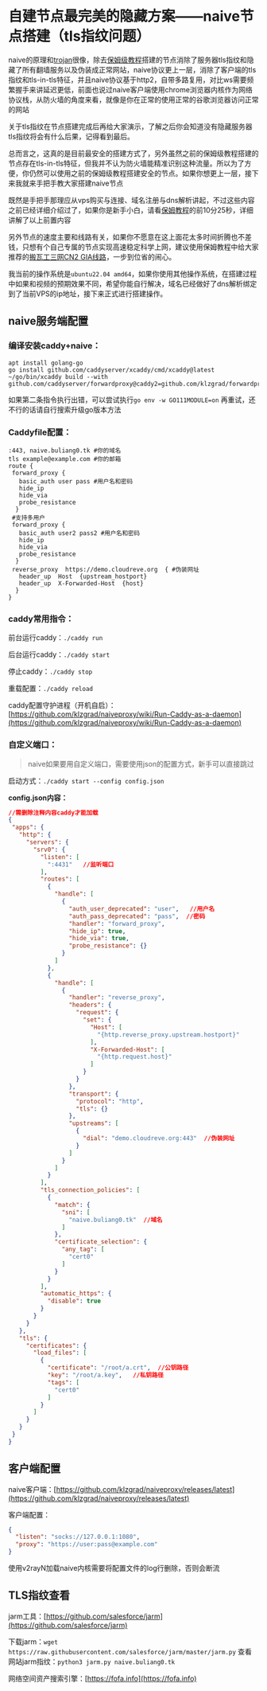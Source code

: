 # 自建节点最完美的隐藏方案——naive节点搭建（tls指纹问题）

naive的原理和[trojan](https://bulianglin.com/g/aHR0cHM6Ly95b3V0dS5iZS9ndzJWbDFoODlXbw)很像，除去[保姆级教程](https://bulianglin.com/archives/nicename.html)搭建的节点消除了服务器tls指纹和隐藏了所有翻墙服务以及伪装成正常网站，naive协议更上一层，消除了客户端的tls指纹和tls-in-tls特征，并且naive协议基于http2，自带多路复用，对比ws需要频繁握手来讲延迟更低，前面也说过naive客户端使用chrome浏览器内核作为网络协议栈，从防火墙的角度来看，就像是你在正常的使用正常的谷歌浏览器访问正常的网站

关于tls指纹在节点搭建完成后再给大家演示，了解之后你会知道没有隐藏服务器tls指纹将会有什么后果，记得看到最后。

总而言之，这真的是目前最安全的搭建方式了，另外虽然之前的保姆级教程搭建的节点存在tls-in-tls特征，但我并不认为防火墙能精准识别这种流量。所以为了方便，你仍然可以使用之前的保姆级教程搭建安全的节点。如果你想更上一层，接下来我就来手把手教大家搭建naive节点

既然是手把手那理应从vps购买与连接、域名注册与dns解析讲起，不过这些内容之前已经详细介绍过了，如果你是新手小白，请看[保姆教程](https://bulianglin.com/archives/nicename.html)的前10分25秒，详细讲解了以上前置内容

另外节点的速度主要和线路有关，如果你不愿意在这上面花太多时间折腾也不差钱，只想有个自己专属的节点实现高速稳定科学上网，建议使用保姆教程中给大家推荐的[搬瓦工三网CN2 GIA线路](https://bulianglin.com/g/aHR0cHM6Ly9id2cuYnVsaWFuZ2xpbi5jb20v)，一步到位省的闹心。

我当前的操作系统是`ubuntu22.04 amd64`，如果你使用其他操作系统，在搭建过程中如果和视频的预期效果不同，希望你能自行解决，域名已经做好了dns解析绑定到了当前VPS的ip地址，接下来正式进行搭建操作。

## naive服务端配置

### 编译安装caddy+naive：

```shell
apt install golang-go
go install github.com/caddyserver/xcaddy/cmd/xcaddy@latest
~/go/bin/xcaddy build --with github.com/caddyserver/forwardproxy@caddy2=github.com/klzgrad/forwardproxy@naive
```

如果第二条指令执行出错，可以尝试执行`go env -w GO111MODULE=on` 再重试，还不行的话请自行搜索升级go版本方法

### Caddyfile配置：

```
:443, naive.buliang0.tk #你的域名
tls example@example.com #你的邮箱
route {
 forward_proxy {
   basic_auth user pass #用户名和密码
   hide_ip
   hide_via
   probe_resistance
  }
 #支持多用户
 forward_proxy {
   basic_auth user2 pass2 #用户名和密码
   hide_ip
   hide_via
   probe_resistance
  }
 reverse_proxy  https://demo.cloudreve.org  { #伪装网址
   header_up  Host  {upstream_hostport}
   header_up  X-Forwarded-Host  {host}
  }
}
```

### caddy常用指令：

前台运行caddy：`./caddy run`

后台运行caddy：`./caddy start`

停止caddy：`./caddy stop`

重载配置：`./caddy reload`

caddy配置守护进程（开机自启）：[https://github.com/klzgrad/naiveproxy/wiki/Run-Caddy-as-a-daemon](https://github.com/klzgrad/naiveproxy/wiki/Run-Caddy-as-a-daemon)

### 自定义端口：

> naive如果要用自定义端口，需要使用json的配置方式，新手可以直接跳过

启动方式：`./caddy start --config config.json`

**config.json内容：**

```json
//需删除注释内容caddy才能加载
{
 "apps": {
   "http": {
     "servers": {
       "srv0": {
         "listen": [
           ":4431"   //监听端口
         ],
         "routes": [
           {
             "handle": [
               {
                 "auth_user_deprecated": "user",   //用户名
                 "auth_pass_deprecated": "pass",  //密码
                 "handler": "forward_proxy",
                 "hide_ip": true,
                 "hide_via": true,
                 "probe_resistance": {}
               }
             ]
           },
           {
             "handle": [
               {
                 "handler": "reverse_proxy",
                 "headers": {
                   "request": {
                     "set": {
                       "Host": [
                         "{http.reverse_proxy.upstream.hostport}"
                       ],
                       "X-Forwarded-Host": [
                         "{http.request.host}"
                       ]
                     }
                   }
                 },
                 "transport": {
                   "protocol": "http",
                   "tls": {}
                 },
                 "upstreams": [
                   {
                     "dial": "demo.cloudreve.org:443"  //伪装网址
                   }
                 ]
               }
             ]
           }
         ],
         "tls_connection_policies": [
           {
             "match": {
               "sni": [
                 "naive.buliang0.tk"  //域名
               ]
             },
             "certificate_selection": {
               "any_tag": [
                 "cert0"
               ]
             }
           }
         ],
         "automatic_https": {
           "disable": true
         }
       }
     }
   },
   "tls": {
     "certificates": {
       "load_files": [
         {
           "certificate": "/root/a.crt",  //公钥路径
           "key": "/root/a.key",   //私钥路径
           "tags": [
             "cert0"
           ]
         }
       ]
     }
   }
 }
}
```

## 客户端配置

naive客户端：[https://github.com/klzgrad/naiveproxy/releases/latest](https://github.com/klzgrad/naiveproxy/releases/latest)

客户端配置：

```json
{
  "listen": "socks://127.0.0.1:1080",
  "proxy": "https://user:pass@example.com"
}
```



使用v2rayN加载naive内核需要将配置文件的log行删除，否则会断流

## TLS指纹查看

jarm工具：[https://github.com/salesforce/jarm](https://github.com/salesforce/jarm)

下载jarm：`wget https://raw.githubusercontent.com/salesforce/jarm/master/jarm.py`
查看网站jarm指纹：`python3 jarm.py naive.buliang0.tk`

网络空间资产搜索引擎：[https://fofa.info](https://fofa.info)
